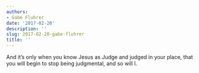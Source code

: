 ```yaml
---
authors:
- Gabe Fluhrer
date: '2017-02-20'
description: ''
slug: 2017-02-20-gabe-fluhrer
title: ''
---
```

And it’s only when you know Jesus as Judge and judged in your place, that you will begin to stop being judgmental, and so will I.



